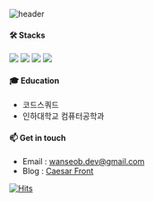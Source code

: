 ![header](https://capsule-render.vercel.app/api?type=waving&color=timeauto&height=180&section=header&text=Caesar%20Front&fontColor=f59e0b&fontSize=60&fontAlign=62&fontAlignY=32&desc=&descSize=25&descAlign=85&descAlignY=50)


#### 🛠️ Stacks
![](https://img.shields.io/badge/JavaScript-F7DF1E?style=for-the-badge&logo=JavaScript&logoColor=white) 
![](https://img.shields.io/badge/TypeScript-007ACC?style=for-the-badge&logo=typescript&logoColor=white)
![](https://img.shields.io/badge/React-20232A?style=for-the-badge&logo=react&logoColor=61DAFB)
![](https://img.shields.io/badge/Next.js-000?logo=nextdotjs&logoColor=fff&style=for-the-badge)

#### 🎓 Education
- 코드스쿼드 
- 인하대학교 컴퓨터공학과

#### 📫 Get in touch
- Email : wanseob.dev@gmail.com
- Blog : [Caesar Front](https://caesar1030.tistory.com/)

[![Hits](https://hits.seeyoufarm.com/api/count/incr/badge.svg?url=https%3A%2F%2Fgithub.com%2Fcaesar1030&count_bg=%2379C83D&title_bg=%23555555&icon=&icon_color=%23E7E7E7&title=hits&edge_flat=false)](https://hits.seeyoufarm.com)
